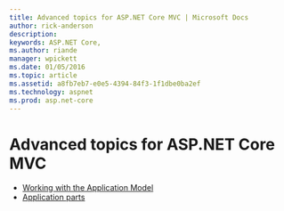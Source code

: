 ```yaml
---
title: Advanced topics for ASP.NET Core MVC | Microsoft Docs
author: rick-anderson
description: 
keywords: ASP.NET Core,
ms.author: riande
manager: wpickett
ms.date: 01/05/2016
ms.topic: article
ms.assetid: a8fb7eb7-e0e5-4394-84f3-1f1dbe0ba2ef
ms.technology: aspnet
ms.prod: asp.net-core
---
```


# Advanced topics for ASP.NET Core MVC

* [Working with the Application Model](../controllers/application-model.md)
* [Application parts](app-parts.md)
